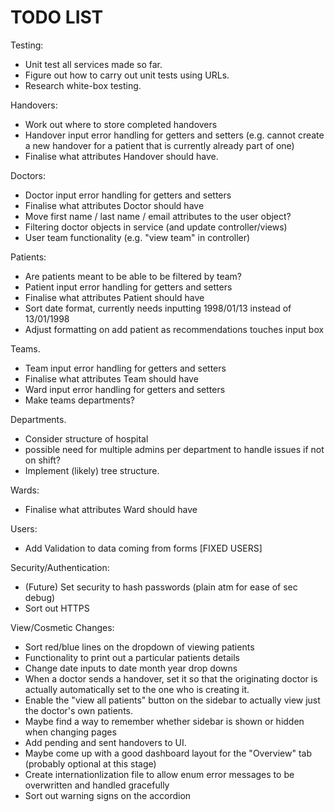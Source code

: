 # TODO LIST
Testing:
- Unit test all services made so far.
- Figure out how to carry out unit tests using URLs.
- Research white-box testing.

Handovers:
- Work out where to store completed handovers
- Handover input error handling for getters and setters (e.g. cannot create a new handover for a patient that is currently already part of one)
- Finalise what attributes Handover should have.

Doctors:
- Doctor input error handling for getters and setters
- Finalise what attributes Doctor should have
- Move first name / last name / email attributes to the user object?
- Filtering doctor objects in service (and update controller/views)
- User team functionality (e.g. "view team" in controller)

Patients:
- Are patients meant to be able to be filtered by team?
- Patient input error handling for getters and setters
- Finalise what attributes Patient should have
- Sort date format, currently needs inputting 1998/01/13 instead of 13/01/1998
- Adjust formatting on add patient as recommendations touches input box

Teams.
- Team input error handling for getters and setters 
- Finalise what attributes Team should have
- Ward input error handling for getters and setters
- Make teams departments?

Departments.
- Consider structure of hospital
- possible need for multiple admins per department to handle issues if not on shift?
- Implement (likely) tree structure.

Wards:
- Finalise what attributes Ward should have

Users:
- Add Validation to data coming from forms [FIXED USERS]

Security/Authentication:
- (Future) Set security to hash passwords (plain atm for ease of sec debug)
- Sort out HTTPS

View/Cosmetic Changes:
- Sort red/blue lines on the dropdown of viewing patients
- Functionality to print out a particular patients details
- Change date inputs to date month year drop downs
- When a doctor sends a handover, set it so that the originating doctor is actually automatically set to the one who is creating it.
- Enable the "view all patients" button on the sidebar to actually view just the doctor's own patients.
- Maybe find a way to remember whether sidebar is shown or hidden when changing pages
- Add pending and sent handovers to UI.
- Maybe come up with a good dashboard layout for the "Overview" tab (probably optional at this stage)
- Create internationlization file to allow enum error messages to be overwritten and handled gracefully
- Sort out warning signs on the accordion
